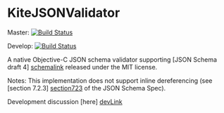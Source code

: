 KiteJSONValidator
=================

Master: [![Build Status](https://travis-ci.org/samskiter/KiteJSONValidator.svg?branch=master)](https://travis-ci.org/samskiter/KiteJSONValidator)

Develop: [![Build Status](https://travis-ci.org/samskiter/KiteJSONValidator.svg?branch=develop)](https://travis-ci.org/samskiter/KiteJSONValidator)

A native Objective-C JSON schema validator supporting [JSON Schema draft 4] [schemalink] released under the MIT license.

Notes: This implementation does not support inline dereferencing (see [section 7.2.3] [section723] of the JSON Schema Spec).

Development discussion [here] [devLink]

[schemalink]: http://tools.ietf.org/html/draft-zyp-json-schema-04
[section723]: http://json-schema.org/latest/json-schema-core.html#anchor30
[devlink]: https://groups.google.com/forum/#!forum/kitejsonvalidator-development
